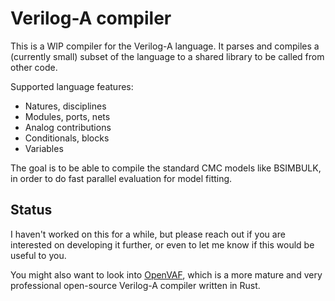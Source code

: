 # Verilog-A compiler

This is a WIP compiler for the Verilog-A language.
It parses and compiles a (currently small) subset of the language to a shared library
to be called from other code.

Supported language features:

* Natures, disciplines
* Modules, ports, nets
* Analog contributions
* Conditionals, blocks
* Variables

The goal is to be able to compile the standard CMC models like BSIMBULK,
in order to do fast parallel evaluation for model fitting.

## Status

I haven't worked on this for a while, but please reach out if you are interested
on developing it further, or even to let me know if this would be useful to you.

You might also want to look into [OpenVAF](https://openvaf.semimod.de/),
which is a more mature and very professional open-source Verilog-A compiler 
written in Rust.
